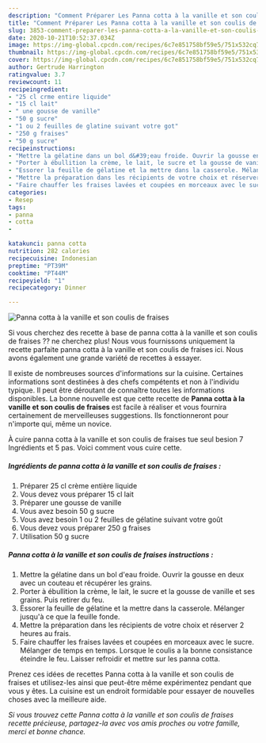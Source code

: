 ```yaml
---
description: "Comment Préparer Les Panna cotta à la vanille et son coulis de fraises"
title: "Comment Préparer Les Panna cotta à la vanille et son coulis de fraises"
slug: 3853-comment-preparer-les-panna-cotta-a-la-vanille-et-son-coulis-de-fraises
date: 2020-10-21T10:52:37.034Z
image: https://img-global.cpcdn.com/recipes/6c7e851758bf59e5/751x532cq70/panna-cotta-a-la-vanille-et-son-coulis-de-fraises-photo-principale-de-la-recette.jpg
thumbnail: https://img-global.cpcdn.com/recipes/6c7e851758bf59e5/751x532cq70/panna-cotta-a-la-vanille-et-son-coulis-de-fraises-photo-principale-de-la-recette.jpg
cover: https://img-global.cpcdn.com/recipes/6c7e851758bf59e5/751x532cq70/panna-cotta-a-la-vanille-et-son-coulis-de-fraises-photo-principale-de-la-recette.jpg
author: Gertrude Harrington
ratingvalue: 3.7
reviewcount: 11
recipeingredient:
- "25 cl crme entire liquide"
- "15 cl lait"
- " une gousse de vanille"
- "50 g sucre"
- "1 ou 2 feuilles de glatine suivant votre got"
- "250 g fraises"
- "50 g sucre"
recipeinstructions:
- "Mettre la gélatine dans un bol d&#39;eau froide. Ouvrir la gousse en deux avec un couteau et récupérer les grains."
- "Porter à ébullition la crème, le lait, le sucre et la gousse de vanille et ses grains. Puis retirer du feu."
- "Essorer la feuille de gélatine et la mettre dans la casserole. Mélanger jusqu&#39;à ce que la feuille fonde."
- "Mettre la préparation dans les récipients de votre choix et réserver 2 heures au frais."
- "Faire chauffer les fraises lavées et coupées en morceaux avec le sucre. Mélanger de temps en temps. Lorsque le coulis a la bonne consistance éteindre le feu. Laisser refroidir et mettre sur les panna cotta."
categories:
- Resep
tags:
- panna
- cotta
- 

katakunci: panna cotta  
nutrition: 282 calories
recipecuisine: Indonesian
preptime: "PT39M"
cooktime: "PT44M"
recipeyield: "1"
recipecategory: Dinner

---
```



![Panna cotta à la vanille et son coulis de fraises](https://img-global.cpcdn.com/recipes/6c7e851758bf59e5/751x532cq70/panna-cotta-a-la-vanille-et-son-coulis-de-fraises-photo-principale-de-la-recette.jpg)

Si vous cherchez des recette à base de panna cotta à la vanille et son coulis de fraises ?? ne cherchez plus! Nous vous fournissons uniquement la recette parfaite panna cotta à la vanille et son coulis de fraises ici. Nous avons également une grande variété de recettes à essayer.

Il existe de nombreuses sources d'informations sur la cuisine. Certaines informations sont destinées à des chefs compétents et non à l'individu typique. Il peut être déroutant de connaître toutes les informations disponibles. La bonne nouvelle est que cette recette de <strong> Panna cotta à la vanille et son coulis de fraises </strong> est facile à réaliser et vous fournira certainement de merveilleuses suggestions. Ils fonctionneront pour n'importe qui, même un novice.

<!--inarticleads1-->

À cuire panna cotta à la vanille et son coulis de fraises tue seul besion 7 Ingrédients et 5 pas. Voici comment vous cuire cette.

##### Ingrédients de panna cotta à la vanille et son coulis de fraises :

1. Préparer 25 cl crème entière liquide
1. Vous devez vous préparer 15 cl lait
1. Préparer  une gousse de vanille
1. Vous avez besoin 50 g sucre
1. Vous avez besoin 1 ou 2 feuilles de gélatine suivant votre goût
1. Vous devez vous préparer 250 g fraises
1. Utilisation 50 g sucre




<!--inarticleads2-->

##### Panna cotta à la vanille et son coulis de fraises instructions :

1. Mettre la gélatine dans un bol d&#39;eau froide. Ouvrir la gousse en deux avec un couteau et récupérer les grains.
1. Porter à ébullition la crème, le lait, le sucre et la gousse de vanille et ses grains. Puis retirer du feu.
1. Essorer la feuille de gélatine et la mettre dans la casserole. Mélanger jusqu&#39;à ce que la feuille fonde.
1. Mettre la préparation dans les récipients de votre choix et réserver 2 heures au frais.
1. Faire chauffer les fraises lavées et coupées en morceaux avec le sucre. Mélanger de temps en temps. Lorsque le coulis a la bonne consistance éteindre le feu. Laisser refroidir et mettre sur les panna cotta.




<!--inarticleads1-->

<p>
Prenez ces idées de recettes Panna cotta à la vanille et son coulis de fraises et utilisez-les ainsi que peut-être même expérimentez pendant que vous y êtes. La cuisine est un endroit formidable pour essayer de nouvelles choses avec la meilleure aide.
</p>

<p>
<i>Si vous trouvez cette Panna cotta à la vanille et son coulis de fraises recette précieuse, partagez-la avec vos amis proches ou votre famille, merci et bonne chance.</i>
</p>
